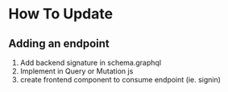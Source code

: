 # How To Update

## Adding an endpoint

1. Add backend signature in schema.graphql
2. Implement in Query or Mutation js
3. create frontend component to consume endpoint (ie. signin)
